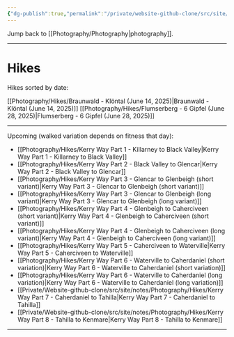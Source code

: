 ```yaml
---
{"dg-publish":true,"permalink":"/private/website-github-clone/src/site/notes/photography/hikes/hikes/","updated":"2025-07-03T20:20:02.076+02:00"}
---
```



Jump back to [[Photography/Photography\|photography]]. 

---
# Hikes
Hikes sorted by date:

[[Photography/Hikes/Braunwald - Klöntal (June 14, 2025)\|Braunwald - Klöntal (June 14, 2025)]]
[[Photography/Hikes/Flumserberg - 6 Gipfel (June 28, 2025)\|Flumserberg - 6 Gipfel (June 28, 2025)]]

---
Upcoming (walked variation depends on fitness that day): 
- [[Photography/Hikes/Kerry Way Part 1 - Killarney to Black Valley\|Kerry Way Part 1 - Killarney to Black Valley]]
- [[Photography/Hikes/Kerry Way Part 2 - Black Valley to Glencar\|Kerry Way Part 2 - Black Valley to Glencar]]
- [[Photography/Hikes/Kerry Way Part 3 - Glencar to Glenbeigh (short variant)\|Kerry Way Part 3 - Glencar to Glenbeigh (short variant)]]
- [[Photography/Hikes/Kerry Way Part 3 - Glencar to Glenbeigh (long variant)\|Kerry Way Part 3 - Glencar to Glenbeigh (long variant)]]
- [[Photography/Hikes/Kerry Way Part 4 - Glenbeigh to Caherciveen (short variant)\|Kerry Way Part 4 - Glenbeigh to Caherciveen (short variant)]]
- [[Photography/Hikes/Kerry Way Part 4 - Glenbeigh to Caherciveen (long variant)\|Kerry Way Part 4 - Glenbeigh to Caherciveen (long variant)]]
- [[Photography/Hikes/Kerry Way Part 5 - Caherciveen to Waterville\|Kerry Way Part 5 - Caherciveen to Waterville]]
- [[Photography/Hikes/Kerry Way Part 6 - Waterville to Caherdaniel (short variation)\|Kerry Way Part 6 - Waterville to Caherdaniel (short variation)]]
- [[Photography/Hikes/Kerry Way Part 6 - Waterville to Caherdaniel (long variation)\|Kerry Way Part 6 - Waterville to Caherdaniel (long variation)]]
- [[Private/Website-github-clone/src/site/notes/Photography/Hikes/Kerry Way Part 7 - Caherdaniel to Tahilla\|Kerry Way Part 7 - Caherdaniel to Tahilla]]
- [[Private/Website-github-clone/src/site/notes/Photography/Hikes/Kerry Way Part 8 - Tahilla to Kenmare\|Kerry Way Part 8 - Tahilla to Kenmare]]

---